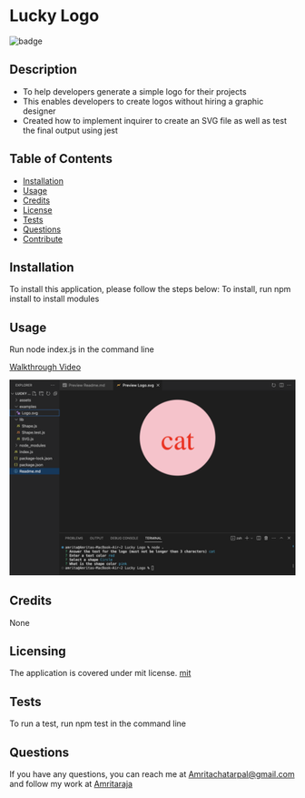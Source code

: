 # Lucky Logo

  
  ![badge](https://img.shields.io/badge/license-mit-brightgreen)
  

  ## Description
  - To help developers generate a simple logo for their projects
  - This enables developers to create logos without hiring a graphic designer
  - Created how to implement inquirer to create an SVG file as well as test the final output using jest

  ## Table of Contents
  - [Installation](#installation)
  - [Usage](#usage)
  - [Credits](#credits) 
  - [License](#license)
  - [Tests](#tests)
  - [Questions](#questions)
  - [Contribute](#contribute)
  

  ## Installation
  To install this application, please follow the steps below:
  To install, run npm install to install modules
  
  ## Usage
  Run node index.js in the command line

 [Walkthrough Video](https://youtu.be/04hTJRbXdC4)
  
  ![alt text](assets/images/screenshot.png)

  ## Credits
  None

  
  ## Licensing 
  The application is covered under mit license.
  [mit](https://choosealicense.com/licenses/mit)
  
  ## Tests
  To run a test, run npm test in the command line
  
  ## Questions 
  If you have any questions, you can reach me at Amritachatarpal@gmail.com and follow my work at [Amritaraja](https://github.com/Amritaraja/)
